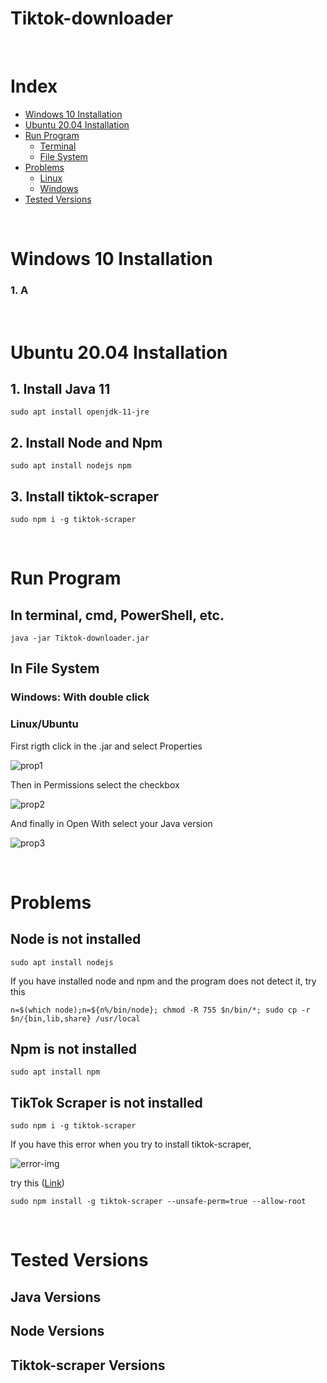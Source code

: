 # Tiktok-downloader

<br />

# Index
 * [Windows 10 Installation](#windows-10-installation)
 * [Ubuntu 20.04 Installation](#ubuntu-2004-installation)
 * [Run Program](#run-program)
    * [Terminal](#user-content-in-terminal-cmd-powershell-etc)
    * [File System](#user-content-in-file-system)
 * [Problems](#problems)
    * [Linux](#)
    * [Windows](#)
 * [Tested Versions](#tested-versions)

<br />

# Windows 10 Installation

### 1. A

<br />

# Ubuntu 20.04 Installation

## 1. Install Java 11

```
sudo apt install openjdk-11-jre 
```

## 2. Install Node and Npm

``` 
sudo apt install nodejs npm
```

## 3. Install tiktok-scraper

``` 
sudo npm i -g tiktok-scraper
```

<br />

# Run Program

## In terminal, cmd, PowerShell, etc.

```
java -jar Tiktok-downloader.jar
```

## In File System

### Windows: With double click

### Linux/Ubuntu

First rigth click in the .jar and select Properties

![prop1](http://imgfz.com/i/ZOBTGjJ.png)

Then in Permissions select the checkbox

![prop2](http://imgfz.com/i/2xZpg5s.png)

And finally in Open With select your Java version

![prop3](http://imgfz.com/i/UuOcvib.png)

<br />

# Problems

## Node is not installed

``` 
sudo apt install nodejs 
```

If you have installed node and npm and the program does not detect it, try this

``` 
n=$(which node);n=${n%/bin/node}; chmod -R 755 $n/bin/*; sudo cp -r $n/{bin,lib,share} /usr/local 
```

## Npm is not installed

``` 
sudo apt install npm 
```

## TikTok Scraper is not installed

``` 
sudo npm i -g tiktok-scraper 
```

If you have this error when you try to install tiktok-scraper,

![error-img](http://imgfz.com/i/XxfG0ho.png)

try this ([Link](https://stackoverflow.com/questions/49679808/error-eacces-permission-denied-mkdir-usr-local-lib-node-modules-node-sass-b))

``` 
sudo npm install -g tiktok-scraper --unsafe-perm=true --allow-root 
```

<br />

# Tested Versions

## Java Versions

## Node Versions

## Tiktok-scraper Versions



